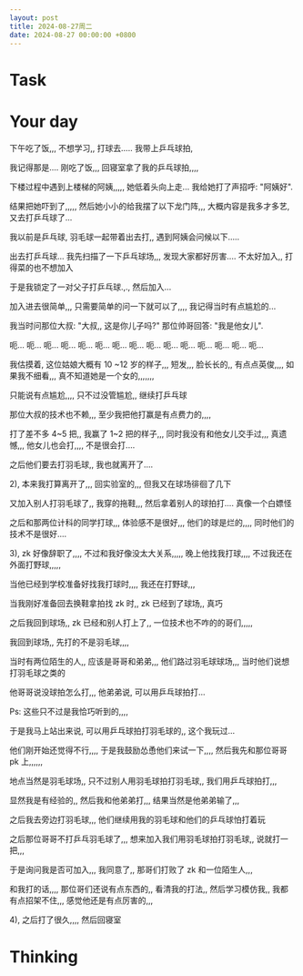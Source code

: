 ```yaml
---
layout: post
title: 2024-08-27周二
date: 2024-08-27 00:00:00 +0800
---
```







# Task


# Your day


下午吃了饭,,, 不想学习,, 打球去..... 我带上乒乓球拍,

我记得那是.... 刚吃了饭,,, 回寝室拿了我的乒乓球拍,,,,

下楼过程中遇到上楼梯的阿姨,,,,, 她低着头向上走... 我给她打了声招呼: "阿姨好".

结果把她吓到了,,,,, 然后她小小的给我摆了以下龙门阵,,, 大概内容是我多才多艺, 又去打乒乓球了...

我以前是乒乓球, 羽毛球一起带着出去打,, 遇到阿姨会问候以下.....


出去打乒乓球... 我先扫描了一下乒乓球场,,, 发现大家都好厉害.... 不太好加入,, 打得菜的也不想加入

于是我锁定了一对父子打乒乓球.,., 然后加入...

加入进去很简单,,, 只需要简单的问一下就可以了,,,, 我记得当时有点尴尬的...

我当时问那位大叔: "大叔,, 这是你儿子吗?" 那位帅哥回答: "我是他女儿".

呃... 呃... 呃... 呃... 呃... 呃... 呃... 呃... 呃... 呃... 呃... 呃... 呃... 呃... 呃...

我估摸着, 这位姑娘大概有 10 ~12 岁的样子,,, 短发,,, 脸长长的,, 有点点英俊,,,, 如果我不细看,,, 真不知道她是一个女的,,,,,,,

只能说有点尴尬,,,, 只不过没管尴尬,, 继续打乒乓球

那位大叔的技术也不赖,,, 至少我把他打赢是有点费力的,,,,

打了差不多 4~5 把,, 我赢了 1~2 把的样子,,, 同时我没有和他女儿交手过,,, 真遗憾,,, 他女儿也会打,,,, 不是很会打....

之后他们要去打羽毛球,, 我也就离开了....


2), 本来我打算离开了,,, 回实验室的,,, 但我又在球场徘徊了几下

又加入别人打羽毛球了,, 我穿的拖鞋,,, 然后拿着别人的球拍打.... 真像一个白嫖怪

之后和那两位计科的同学打球,,, 体验感不是很好,,, 他们的球是烂的,,,, 同时他们的技术不是很好....

3), zk 好像辞职了,,,, 不过和我好像没太大关系,,,,, 晚上他找我打球,,,, 不过我还在外面打野球,,,,,

当他已经到学校准备好找我打球时,,,, 我还在打野球,,, 

当我刚好准备回去换鞋拿拍找 zk 时,, zk 已经到了球场,, 真巧

之后我回到球场,, zk 已经和别人打上了,, 一位技术也不咋的的哥们,,,,,

我回到球场,, 先打的不是羽毛球,,,,

当时有两位陌生的人,, 应该是哥哥和弟弟,,, 他们路过羽毛球球场,,, 当时他们说想打羽毛球之类的

他哥哥说没球拍怎么打,,, 他弟弟说, 可以用乒乓球拍打...

Ps: 这些只不过是我恰巧听到的,,,,

于是我马上站出来说, 可以用乒乓球拍打羽毛球的,, 这个我玩过...

他们刚开始还觉得不行,,,, 于是我鼓励怂恿他们来试一下,,,, 然后我先和那位哥哥 pk 上,,,,,,

地点当然是羽毛球场,, 只不过别人用羽毛球拍打羽毛球,, 我们用乒乓球拍打,,,

显然我是有经验的,, 然后我和他弟弟打,,, 结果当然是他弟弟输了,,,

之后我去旁边打羽毛球,,, 他们继续用我的羽毛球和他们的乒乓球怕打着玩


之后那位哥哥不打乒乓羽毛球了,,, 想来加入我们用羽毛球拍打羽毛球,, 说就打一把,,,

于是询问我是否可加入,,, 我同意了,, 那哥们打败了 zk 和一位陌生人,,,

和我打的话,,,, 那位哥们还说有点东西的,, 看清我的打法,, 然后学习模仿我,, 我都有点招架不住,,, 感觉他还是有点厉害的,,,




4), 之后打了很久,,,, 然后回寝室  



# Thinking



